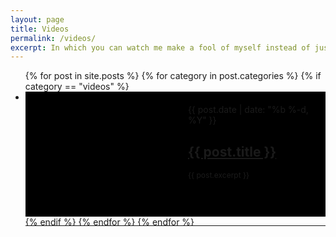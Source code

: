 ```yaml
---
layout: page
title: Videos
permalink: /videos/
excerpt: In which you can watch me make a fool of myself instead of just imagining it.
---
```


  <ul class="post-list">
    {% for post in site.posts %}
      {% for category in post.categories %}
        {% if category == "videos" %}
          <li>
              <div style="background:#000;height:200px;width=$contentwidth">
                <div style="float:left;width:50%;background-image:url(/videos/thumbnails/{{ post.title }}.jpg)">
                </div>
                <div style="float:right;height:100%;width:50%">
                  <div style="padding:20px">
                    <span class="post-meta">{{ post.date | date: "%b %-d, %Y" }}</span>
                    <h2>
                      <a class="post-link" href="{{ post.url | prepend: site.baseurl }}">{{ post.title }}</a>
                    </h2>
                    <p style="font-size:12px">{{ post.excerpt }}</p>
                  </div>
                </div>
                <br style="clear:both;"/>
                <hr>
                </div>
          </li>
        {% endif %}
      {% endfor %}
    {% endfor %}
  </ul>